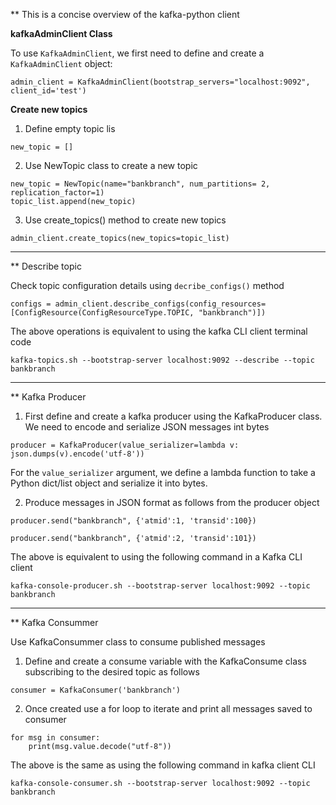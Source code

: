 ** This is a concise overview of the kafka-python client

**kafkaAdminClient Class**

To use ```KafkaAdminClient```, we first need to define and create a ```KafkaAdminClient``` object:
```
admin_client = KafkaAdminClient(bootstrap_servers="localhost:9092", client_id='test')
```

**Create new topics**

1. Define empty topic lis

```
new_topic = []
```

2. Use NewTopic class to create a new topic

```
new_topic = NewTopic(name="bankbranch", num_partitions= 2, replication_factor=1)
topic_list.append(new_topic)
```

3. Use create_topics() method to create new topics
```
admin_client.create_topics(new_topics=topic_list)
```

--------------------------------------------------------------------

** Describe topic

Check topic configuration details using ```decribe_configs()``` method

```
configs = admin_client.describe_configs(config_resources=[ConfigResource(ConfigResourceType.TOPIC, "bankbranch")])
```
The above operations is equivalent to using the kafka CLI client terminal code
```
kafka-topics.sh --bootstrap-server localhost:9092 --describe --topic bankbranch
```

-----------------------------------------------------------------------

** Kafka Producer

1. First define and create a kafka producer using the KafkaProducer class. We need to encode and serialize JSON messages int bytes
```
producer = KafkaProducer(value_serializer=lambda v: json.dumps(v).encode('utf-8'))
```
For the ```value_serializer``` argument, we define a lambda function to take a Python dict/list object and
serialize it into bytes.

2. Produce messages in JSON format as follows from the producer object
```
producer.send("bankbranch", {'atmid':1, 'transid':100})
```
```
producer.send("bankbranch", {'atmid':2, 'transid':101})
```

The above is equivalent to using the following command in a Kafka CLI client

```
kafka-console-producer.sh --bootstrap-server localhost:9092 --topic bankbranch
```

--------------------------------------------------------------------------------

** Kafka Consummer

Use KafkaConsummer class to consume published messages

1. Define and create a consume variable with the KafkaConsume class subscribing to the desired topic as follows

```
consumer = KafkaConsumer('bankbranch')
```

2. Once created use a for loop to iterate and print all messages saved to consumer

```
for msg in consumer:
    print(msg.value.decode("utf-8"))
```

The above is the same as using the following command in kafka client CLI

```
kafka-console-consumer.sh --bootstrap-server localhost:9092 --topic bankbranch
```





